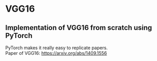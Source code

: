# VGG16
## Implementation of VGG16 from scratch using PyTorch
PyTorch makes it really easy to replicate papers. </br>Paper of VGG16: https://arxiv.org/abs/1409.1556
